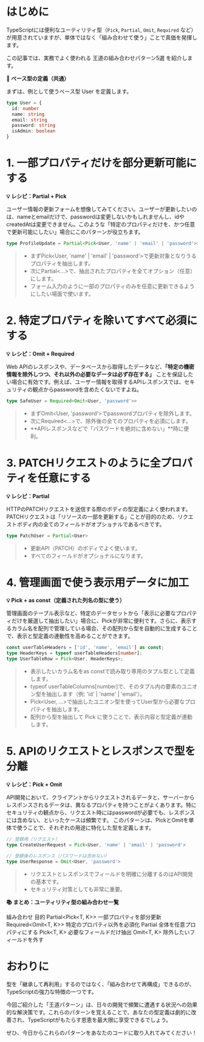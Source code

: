 # はじめに

TypeScriptには便利なユーティリティ型（`Pick`, `Partial`, `Omit`, `Required` など）が用意されていますが、単体ではなく「組み合わせて使う」ことで真価を発揮します。

この記事では、実務でよく使われる 王道の組み合わせパターン5選 を紹介します。

**🎯 ベース型の定義（共通）**

まずは、例として使うベース型 User を定義します。

```ts
type User = {
  id: number
  name: string
  email: string
  password: string
  isAdmin: boolean
}
```

# 1\. 一部プロパティだけを部分更新可能にする

**💡 レシピ：Partial + Pick**

ユーザー情報の更新フォームを想像してみてください。ユーザーが更新したいのは、nameとemailだけで、passwordは変更しないかもしれませんし、idやcreatedAtは変更できません。このような「特定のプロパティだけを、かつ任意で更新可能にしたい」場合にこのパターンが役立ちます。

```ts
type ProfileUpdate = Partial<Pick<User, 'name' | 'email' | 'password'>>
```

>* まずPick<User, 'name' | 'email' | 'password'>で更新対象となりうるプロパティを抽出します。
>* 次にPartial<...>で、抽出されたプロパティを全てオプション（任意）にします。
>* フォーム入力のように一部のプロパティのみを任意に更新できるようにしたい場面で使います。

# 2\. 特定プロパティを除いてすべて必須にする

**💡 レシピ：Omit + Required**

Web APIのレスポンスや、データベースから取得したデータなど、**「特定の機密情報を除外しつつ、それ以外の必要なデータは必ず存在する」** ことを保証したい場合に有効です。例えば、ユーザー情報を取得するAPIレスポンスでは、セキュリティの観点からpasswordを含めたくないですよね。

```ts
type SafeUser = Required<Omit<User, 'password'>>
```

>* まずOmit<User, 'password'>でpasswordプロパティを除外します。
>* 次にRequired<...>で、除外後の全てのプロパティを必須にします。
>* **APIレスポンスなどで「パスワードを絶対に含めない」**時に便利。

# 3\. PATCHリクエストのように全プロパティを任意にする

**💡 レシピ：Partial**

HTTPのPATCHリクエストを送信する際のボディの型定義によく使われます。PATCHリクエストは「リソースの一部を更新する」ことが目的のため、リクエストボディ内の全てのフィールドがオプショナルであるべきです。

```ts
type PatchUser = Partial<User>
```

>* 更新API（PATCH）のボディでよく使います。
>* すべてのフィールドがオプショナルになります。

# 4\. 管理画面で使う表示用データに加工

**💡 Pick + as const（定義された列名の型に使う）**

管理画面のテーブル表示など、特定のデータセットから「表示に必要なプロパティだけを厳選して抽出したい」場合に、Pickが非常に便利です。さらに、表示するカラム名を配列で管理している場合、その配列から型を自動的に生成することで、表示と型定義の連動性を高めることができます。

```ts
const userTableHeaders = ['id', 'name', 'email'] as const;
type HeaderKeys = typeof userTableHeaders[number];
type UserTableRow = Pick<User, HeaderKeys>;
```

>* 表示したいカラム名をas constで読み取り専用のタプル型として定義します。
>* typeof userTableColumns[number]で、そのタプル内の要素のユニオン型を抽出します（例: 'id' | 'name' | 'email'）。
>* Pick<User, ...>で抽出したユニオン型を使ってUser型から必要なプロパティを抽出します。
>* 配列から型を抽出して Pick に使うことで、表示内容と型定義が連動します。

# 5\. APIのリクエストとレスポンスで型を分離

**💡 レシピ：Pick + Omit**

API開発において、クライアントからリクエストされるデータと、サーバーからレスポンスされるデータは、異なるプロパティを持つことがよくあります。特にセキュリティの観点から、リクエスト時にはpasswordが必要でも、レスポンスには含めない、といったケースは頻繁です。
このパターンは、PickとOmitを単体で使うことで、それぞれの用途に特化した型を定義します。

```ts
// 登録用（リクエスト）
type CreateUserRequest = Pick<User, 'name' | 'email' | 'password'>

// 登録後のレスポンス（パスワードは含めない）
type UserResponse = Omit<User, 'password'>
```

>* リクエストとレスポンスでフィールドを明確に分離するのはAPI開発の基本です。
>* セキュリティ対策としても非常に重要。

**📚 まとめ：ユーティリティ型の組み合わせ一覧**

組み合わせ	目的
Partial<Pick<T, K>>	一部プロパティを部分更新
Required<Omit<T, K>>	特定のプロパティ以外を必須化
Partial<T>	全体を任意プロパティにする
Pick<T, K>	必要なフィールドだけ抽出
Omit<T, K>	除外したいフィールドを外す

# おわりに

型を「継承して再利用」するのではなく、「組み合わせて再構成」できるのが、TypeScriptの強力な特徴の一つです。

今回ご紹介した「王道パターン」は、日々の開発で頻繁に遭遇する状況への効果的な解決策です。これらのパターンを覚えることで、あなたの型定義は劇的に改善され、TypeScriptがもたらす恩恵を最大限に享受できるでしょう。

ぜひ、今日からこれらのパターンをあなたのコードに取り入れてみてください！
